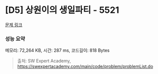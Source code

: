# [D5] 상원이의 생일파티 - 5521 

[문제 링크](https://swexpertacademy.com/main/code/problem/problemDetail.do?contestProbId=AWWO3kT6F2oDFAV4) 

### 성능 요약

메모리: 72,264 KB, 시간: 287 ms, 코드길이: 818 Bytes



> 출처: SW Expert Academy, https://swexpertacademy.com/main/code/problem/problemList.do